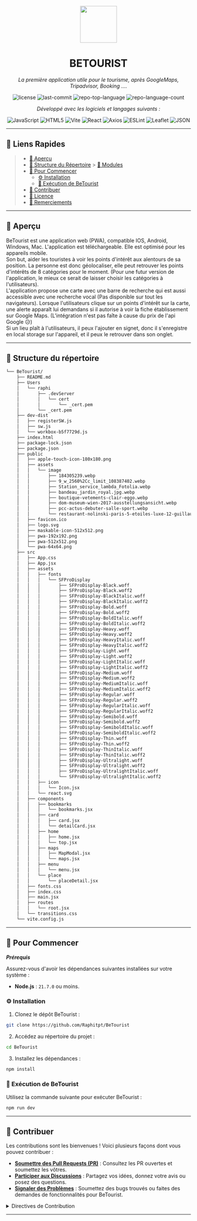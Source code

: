<p align="center">
  <img src="[https://cdn-icons-png.flaticon.com/512/6295/6295417.png](https://github.com/Raphitpt/BeTourist/blob/main/public/pwa-512x512.png)" width="100" />
</p>
<p align="center">
    <h1 align="center">BETOURIST</h1>
</p>
<p align="center">
    <em>
La première application utile pour le tourisme, après GoogleMaps, Tripadvisor, Booking ....</em>
</p>
<p align="center">
	<img src="https://img.shields.io/github/license/Raphitpt/BeTourist?style=flat&color=0080ff" alt="license">
	<img src="https://img.shields.io/github/last-commit/Raphitpt/BeTourist?style=flat&logo=git&logoColor=white&color=0080ff" alt="last-commit">
	<img src="https://img.shields.io/github/languages/top/Raphitpt/BeTourist?style=flat&color=0080ff" alt="repo-top-language">
	<img src="https://img.shields.io/github/languages/count/Raphitpt/BeTourist?style=flat&color=0080ff" alt="repo-language-count">
<p>
<p align="center">
		<em>Développé avec les logiciels et langages suivants :</em>
</p>
<p align="center">
	<img src="https://img.shields.io/badge/JavaScript-F7DF1E.svg?style=flat&logo=JavaScript&logoColor=black" alt="JavaScript">
	<img src="https://img.shields.io/badge/HTML5-E34F26.svg?style=flat&logo=HTML5&logoColor=white" alt="HTML5">
	<img src="https://img.shields.io/badge/Vite-646CFF.svg?style=flat&logo=Vite&logoColor=white" alt="Vite">
	<img src="https://img.shields.io/badge/React-61DAFB.svg?style=flat&logo=React&logoColor=black" alt="React">
	<img src="https://img.shields.io/badge/Axios-5A29E4.svg?style=flat&logo=Axios&logoColor=white" alt="Axios">
	<img src="https://img.shields.io/badge/ESLint-4B32C3.svg?style=flat&logo=ESLint&logoColor=white" alt="ESLint">
	<img src="https://img.shields.io/badge/Leaflet-199900.svg?style=flat&logo=Leaflet&logoColor=white" alt="Leaflet">
	<img src="https://img.shields.io/badge/JSON-000000.svg?style=flat&logo=JSON&logoColor=white" alt="JSON">
</p>
<hr>

## 🔗 Liens Rapides

> - [📍 Aperçu](#-aperçu)
> - [📂 Structure du Répertoire](#-structure-du-répertoire) > [🧩 Modules](#-pour-commencer)
> - [🚀 Pour Commencer](#-pour-commencer)
>   - [⚙️ Installation](#️-installation)
>   - [🤖 Exécution de BeTourist](#-exécution-de-betourist)
> - [🤝 Contribuer](#-contribuer)
> - [📄 Licence](#-licence)
> - [👏 Remerciements](#-remerciements)

---

## 📍 Aperçu

BeTourist est une application web (PWA), compatible IOS, Android, Windows, Mac. L'application est téléchargeable. Elle est optimisé pour les appareils mobile.<br>
Son but, aider les touristes à voir les points d'intérêt aux alentours de sa position. La personne est donc géolocaliser, elle peut retrouver les points d'intérêts de 8 catégories pour le moment. (Pour une futur version de l'application, le mieux ce serait de laisser choisir les catégories à l'utilisateurs).<br>
L'application propose une carte avec une barre de recherche qui est aussi accessible avec une recherche vocal (Pas disponible sur tout les navigateurs). Lorsque l'utilisateurs clique sur un points d'intérêt sur la carte, une alerte apparaît lui demandans si il autorise à voir la fiche établissement sur Google Maps. (L'intégration n'est pas faîte à cause du prix de l'api Google 😥)
<br>
Si un lieu plaît à l'utilisateurs, il peux l'ajouter en signet, donc il s'enregistre en local storage sur l'appareil, et il peux le retrouver dans son onglet.

---

## 📂 Structure du répertoire

```sh
└── BeTourist/
    ├── README.md
    ├── Users
    │   └── raphi
    │       ├── .devServer
    │       │   └── cert
    │       │       └── _cert.pem
    │       └── _cert.pem
    ├── dev-dist
    │   ├── registerSW.js
    │   ├── sw.js
    │   └── workbox-b5f7729d.js
    ├── index.html
    ├── package-lock.json
    ├── package.json
    ├── public
    │   ├── apple-touch-icon-180x180.png
    │   ├── assets
    │   │   └── image
    │   │       ├── 184305239.webp
    │   │       ├── 9_w_2560%2Cc_limit_108387402.webp
    │   │       ├── Station_service_lambda_Fotolia.webp
    │   │       ├── bandeau_jardin_royal.jpg.webp
    │   │       ├── boutique-vetements-clair-eggo.webp
    │   │       ├── dom-museum-wien-2017-ausstellungsansicht.webp
    │   │       ├── pcc-actus-debuter-salle-sport.webp
    │   │       └── restaurant-nolinski-paris-5-etoiles-luxe-12-guillaume-de-laubier.webp
    │   ├── favicon.ico
    │   ├── logo.svg
    │   ├── maskable-icon-512x512.png
    │   ├── pwa-192x192.png
    │   ├── pwa-512x512.png
    │   └── pwa-64x64.png
    ├── src
    │   ├── App.css
    │   ├── App.jsx
    │   ├── assets
    │   │   ├── fonts
    │   │   │   └── SFProDisplay
    │   │   │       ├── SFProDisplay-Black.woff
    │   │   │       ├── SFProDisplay-Black.woff2
    │   │   │       ├── SFProDisplay-BlackItalic.woff
    │   │   │       ├── SFProDisplay-BlackItalic.woff2
    │   │   │       ├── SFProDisplay-Bold.woff
    │   │   │       ├── SFProDisplay-Bold.woff2
    │   │   │       ├── SFProDisplay-BoldItalic.woff
    │   │   │       ├── SFProDisplay-BoldItalic.woff2
    │   │   │       ├── SFProDisplay-Heavy.woff
    │   │   │       ├── SFProDisplay-Heavy.woff2
    │   │   │       ├── SFProDisplay-HeavyItalic.woff
    │   │   │       ├── SFProDisplay-HeavyItalic.woff2
    │   │   │       ├── SFProDisplay-Light.woff
    │   │   │       ├── SFProDisplay-Light.woff2
    │   │   │       ├── SFProDisplay-LightItalic.woff
    │   │   │       ├── SFProDisplay-LightItalic.woff2
    │   │   │       ├── SFProDisplay-Medium.woff
    │   │   │       ├── SFProDisplay-Medium.woff2
    │   │   │       ├── SFProDisplay-MediumItalic.woff
    │   │   │       ├── SFProDisplay-MediumItalic.woff2
    │   │   │       ├── SFProDisplay-Regular.woff
    │   │   │       ├── SFProDisplay-Regular.woff2
    │   │   │       ├── SFProDisplay-RegularItalic.woff
    │   │   │       ├── SFProDisplay-RegularItalic.woff2
    │   │   │       ├── SFProDisplay-Semibold.woff
    │   │   │       ├── SFProDisplay-Semibold.woff2
    │   │   │       ├── SFProDisplay-SemiboldItalic.woff
    │   │   │       ├── SFProDisplay-SemiboldItalic.woff2
    │   │   │       ├── SFProDisplay-Thin.woff
    │   │   │       ├── SFProDisplay-Thin.woff2
    │   │   │       ├── SFProDisplay-ThinItalic.woff
    │   │   │       ├── SFProDisplay-ThinItalic.woff2
    │   │   │       ├── SFProDisplay-Ultralight.woff
    │   │   │       ├── SFProDisplay-Ultralight.woff2
    │   │   │       ├── SFProDisplay-UltralightItalic.woff
    │   │   │       └── SFProDisplay-UltralightItalic.woff2
    │   │   ├── icon
    │   │   │   └── Icon.jsx
    │   │   └── react.svg
    │   ├── components
    │   │   ├── bookmarks
    │   │   │   └── bookmarks.jsx
    │   │   ├── card
    │   │   │   ├── card.jsx
    │   │   │   └── detailCard.jsx
    │   │   ├── home
    │   │   │   ├── home.jsx
    │   │   │   └── top.jsx
    │   │   ├── maps
    │   │   │   ├── MapModal.jsx
    │   │   │   └── maps.jsx
    │   │   ├── menu
    │   │   │   └── menu.jsx
    │   │   └── place
    │   │       └── placeDetail.jsx
    │   ├── fonts.css
    │   ├── index.css
    │   ├── main.jsx
    │   ├── routes
    │   │   └── root.jsx
    │   └── transitions.css
    └── vite.config.js
```

---

## 🚀 Pour Commencer

**_Prérequis_**

Assurez-vous d'avoir les dépendances suivantes installées sur votre système :

- **Node.js** : `21.7.0` ou moins.

### ⚙️ Installation

1. Clonez le dépôt BeTourist :

```sh
git clone https://github.com/Raphitpt/BeTourist
```

2. Accédez au répertoire du projet :

```sh
cd BeTourist
```

3. Installez les dépendances :

```sh
npm install
```

### 🤖 Exécution de BeTourist

Utilisez la commande suivante pour exécuter BeTourist :

```sh
npm run dev
```

---

## 🤝 Contribuer

Les contributions sont les bienvenues ! Voici plusieurs façons dont vous pouvez contribuer :

- **[Soumettre des Pull Requests (PR)](https://github.com/Raphitpt/BeTourist/blob/main/CONTRIBUTING.md)** : Consultez les PR ouvertes et soumettez les vôtres.
- **[Participer aux Discussions](https://github.com/Raphitpt/BeTourist/discussions)** : Partagez vos idées, donnez votre avis ou posez des questions.
- **[Signaler des Problèmes](https://github.com/Raphitpt/BeTourist/issues)** : Soumettez des bugs trouvés ou faites des demandes de fonctionnalités pour BeTourist.

<details closed>
    <summary>Directives de Contribution</summary>

1. **Forkez le Dépôt** : Commencez par forker le dépôt du projet sur votre compte GitHub.
2. **Clonez Localement** : Clonez le dépôt forké sur votre machine locale en utilisant un client Git.
   ```sh
   git clone https://github.com/Raphitpt/BeTourist
   ```
3. **Créez une Nouvelle Branche** : Travaillez toujours sur une nouvelle branche, en lui donnant un nom descriptif.
   ```sh
   git checkout -b nouvelle-fonctionnalité-x
   ```
4. **Apportez Vos Modifications** : Développez et testez vos modifications localement.
5. **Validez Vos Modifications** : Validez avec un message clair décrivant vos mises à jour.
   ```sh
   git commit -m 'Implémentation de la nouvelle fonctionnalité x.'
   ```
6. **Poussez vers GitHub** : Poussez les modifications vers votre dépôt forké.
   ```sh
   git push origin nouvelle-fonctionnalité-x
   ```
7. **Soumettez une Pull Request** : Créez une PR contre le dépôt du projet original. Décrivez clairement les modifications et leurs motivations.

Une fois votre PR examinée et approuvée, elle sera fusionnée dans la branche principale.

</details>

---
